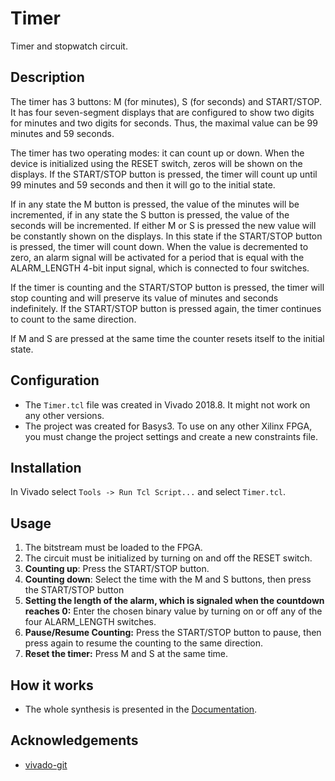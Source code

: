 # Timer
Timer and stopwatch circuit.

## Description
The timer has 3 buttons: M (for minutes), S (for seconds) and START/STOP. It has four seven-segment displays that are configured to show two digits for minutes and two digits for seconds. Thus, the maximal value can be 99 minutes and 59 seconds.

The timer has two operating modes: it can count up or down. When the device is initialized using the RESET switch, zeros will be shown on the displays. If the START/STOP button is pressed, the timer will count up until 99 minutes and 59 seconds and then it will go to the initial state. 

If in any state the M button is pressed, the value of the minutes will be incremented, if in any state the S button is pressed, the value of the seconds will be incremented. If either M or S is pressed the new value will be constantly shown on the displays. In this state if the START/STOP button is pressed, the timer will count down. When the value is decremented to zero, an alarm signal will be activated for a period that is equal with the ALARM_LENGTH 4-bit input signal, which is connected to four switches.

If the timer is counting and the START/STOP button is pressed, the timer will stop counting and will preserve its value of minutes and seconds indefinitely. If the START/STOP button is pressed again, the timer continues to count to the same direction.

If M and S are pressed at the same time the counter resets itself to the initial state.


## Configuration
* The `Timer.tcl` file was created in Vivado 2018.8. It might not work on any other versions.
* The project was created for Basys3. To use on any other Xilinx FPGA, you must change the project settings and create a new constraints file.

## Installation
In Vivado select `Tools -> Run Tcl Script...` and select `Timer.tcl`.

## Usage
1. The bitstream must be loaded to the FPGA.
1. The circuit must be initialized by turning on and off the RESET switch.
1. **Counting up**: Press the START/STOP button.
1. **Counting down**: Select the time with the M and S buttons, then press the START/STOP button
1. **Setting the length of the alarm, which is signaled when the countdown reaches 0:** Enter the chosen binary value by turning on or off any of the four ALARM\_LENGTH switches.
1. **Pause/Resume Counting:** Press the START/STOP button to pause, then press again to resume the counting to the same direction.
1. **Reset the timer:** Press M and S at the same time.

## How it works
* The whole synthesis is presented in the [Documentation](https://github.com/katonaaron/Timer/wiki/Documentation).

## Acknowledgements
* [vivado-git](https://github.com/barbedo/vivado-git)
